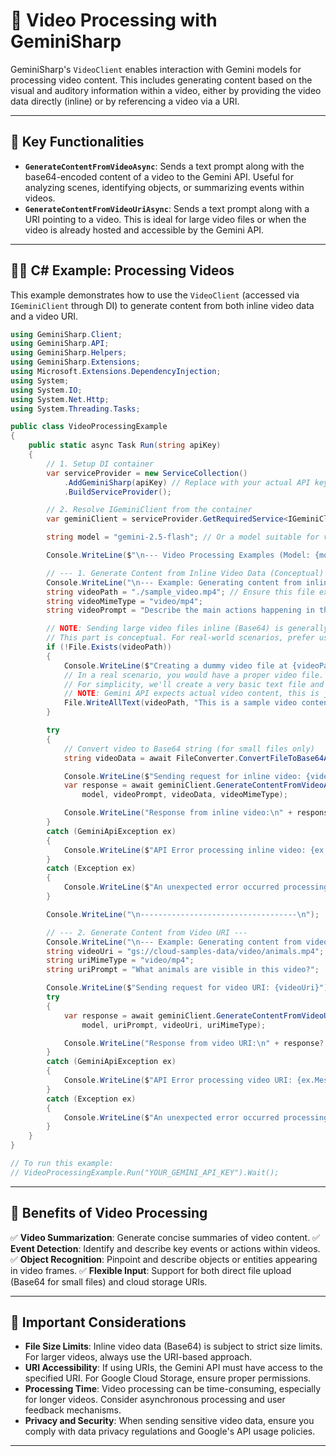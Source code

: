 # 🎥 Video Processing with GeminiSharp

GeminiSharp's `VideoClient` enables interaction with Gemini models for processing video content. This includes generating content based on the visual and auditory information within a video, either by providing the video data directly (inline) or by referencing a video via a URI.

---

## 🔑 Key Functionalities

*   **`GenerateContentFromVideoAsync`**: Sends a text prompt along with the base64-encoded content of a video to the Gemini API. Useful for analyzing scenes, identifying objects, or summarizing events within videos.
*   **`GenerateContentFromVideoUriAsync`**: Sends a text prompt along with a URI pointing to a video. This is ideal for large video files or when the video is already hosted and accessible by the Gemini API.

---

## 🧑‍💻 C# Example: Processing Videos

This example demonstrates how to use the `VideoClient` (accessed via `IGeminiClient` through DI) to generate content from both inline video data and a video URI.

```csharp
using GeminiSharp.Client;
using GeminiSharp.API;
using GeminiSharp.Helpers;
using GeminiSharp.Extensions;
using Microsoft.Extensions.DependencyInjection;
using System;
using System.IO;
using System.Net.Http;
using System.Threading.Tasks;

public class VideoProcessingExample
{
    public static async Task Run(string apiKey)
    {
        // 1. Setup DI container
        var serviceProvider = new ServiceCollection()
            .AddGeminiSharp(apiKey) // Replace with your actual API key
            .BuildServiceProvider();

        // 2. Resolve IGeminiClient from the container
        var geminiClient = serviceProvider.GetRequiredService<IGeminiClient>();

        string model = "gemini-2.5-flash"; // Or a model suitable for video understanding

        Console.WriteLine($"\n--- Video Processing Examples (Model: {model}) ---\n");

        // --- 1. Generate Content from Inline Video Data (Conceptual) ---
        Console.WriteLine("\n--- Example: Generating content from inline video data (Conceptual) ---");
        string videoPath = "./sample_video.mp4"; // Ensure this file exists for the example
        string videoMimeType = "video/mp4";
        string videoPrompt = "Describe the main actions happening in this video.";

        // NOTE: Sending large video files inline (Base64) is generally not recommended due to size limits.
        // This part is conceptual. For real-world scenarios, prefer using URIs for large files.
        if (!File.Exists(videoPath))
        {
            Console.WriteLine($"Creating a dummy video file at {videoPath} for demonstration.");
            // In a real scenario, you would have a proper video file.
            // For simplicity, we'll create a very basic text file and pretend it's a video.
            // NOTE: Gemini API expects actual video content, this is just for local file existence.
            File.WriteAllText(videoPath, "This is a sample video content. It shows a cat playing with a ball.");
        }

        try
        {
            // Convert video to Base64 string (for small files only)
            string videoData = await FileConverter.ConvertFileToBase64Async(videoPath);

            Console.WriteLine($"Sending request for inline video: {videoPath}");
            var response = await geminiClient.GenerateContentFromVideoAsync(
                model, videoPrompt, videoData, videoMimeType);

            Console.WriteLine("Response from inline video:\n" + response?.Candidates?.FirstOrDefault()?.Content?.Parts?.FirstOrDefault()?.Text);
        }
        catch (GeminiApiException ex)
        {
            Console.WriteLine($"API Error processing inline video: {ex.Message} (Status Code: {ex.StatusCode})");
        }
        catch (Exception ex)
        {
            Console.WriteLine($"An unexpected error occurred processing inline video: {ex.Message}");
        }

        Console.WriteLine("\n-----------------------------------\n");

        // --- 2. Generate Content from Video URI ---
        Console.WriteLine("\n--- Example: Generating content from video URI ---");
        string videoUri = "gs://cloud-samples-data/video/animals.mp4"; // Example public URI
        string uriMimeType = "video/mp4";
        string uriPrompt = "What animals are visible in this video?";

        Console.WriteLine($"Sending request for video URI: {videoUri}");
        try
        {
            var response = await geminiClient.GenerateContentFromVideoUriAsync(
                model, uriPrompt, videoUri, uriMimeType);

            Console.WriteLine("Response from video URI:\n" + response?.Candidates?.FirstOrDefault()?.Content?.Parts?.FirstOrDefault()?.Text);
        }
        catch (GeminiApiException ex)
        {
            Console.WriteLine($"API Error processing video URI: {ex.Message} (Status Code: {ex.StatusCode})");
        }
        catch (Exception ex)
        {
            Console.WriteLine($"An unexpected error occurred processing video URI: {ex.Message}");
        }
    }
}

// To run this example:
// VideoProcessingExample.Run("YOUR_GEMINI_API_KEY").Wait();
```

---

## **🎯 Benefits of Video Processing**

✅ **Video Summarization**: Generate concise summaries of video content.
✅ **Event Detection**: Identify and describe key events or actions within videos.
✅ **Object Recognition**: Pinpoint and describe objects or entities appearing in video frames.
✅ **Flexible Input**: Support for both direct file upload (Base64 for small files) and cloud storage URIs.

---

## **📌 Important Considerations**

*   **File Size Limits**: Inline video data (Base64) is subject to strict size limits. For larger videos, always use the URI-based approach.
*   **URI Accessibility**: If using URIs, the Gemini API must have access to the specified URI. For Google Cloud Storage, ensure proper permissions.
*   **Processing Time**: Video processing can be time-consuming, especially for longer videos. Consider asynchronous processing and user feedback mechanisms.
*   **Privacy and Security**: When sending sensitive video data, ensure you comply with data privacy regulations and Google's API usage policies.

---